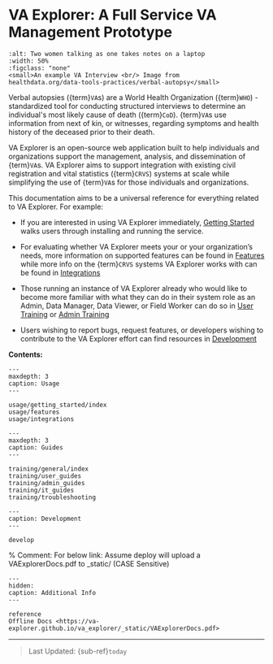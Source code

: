 # VA Explorer: A Full Service VA Management Prototype

```{figure} _static/img/va_interview.jpg
:alt: Two women talking as one takes notes on a laptop
:width: 50%
:figclass: "none"
<small>An example VA Interview <br/> Image from 
healthdata.org/data-tools-practices/verbal-autopsy</small>
```

Verbal autopsies ({term}`VA`s) are a World Health Organization ({term}`WHO`) -standardized tool
for conducting structured interviews to determine an individual's most likely
cause of death ({term}`CoD`). {term}`VA`s use information from next of kin, or witnesses,
regarding symptoms and health history of the deceased prior to their death.

VA Explorer is an open-source web application built to help individuals and
organizations support the management, analysis, and dissemination of {term}`VA`s.
VA Explorer aims to support integration with existing civil registration and
vital statistics ({term}`CRVS`) systems at scale while simplifying the use of
{term}`VA`s for those individuals and organizations.

This documentation aims to be a universal reference for everything related to
VA Explorer. For example:

- If you are interested in using VA Explorer immediately, [Getting Started](usage/getting_started/index)
walks users through installing and running the service.

- For evaluating whether VA Explorer meets your or your organization’s needs,
more information on supported features can be found in [Features](usage/features) while
more info on the {term}`CRVS` systems VA Explorer works with can be found in [Integrations](usage/integrations)

- Those running an instance of VA Explorer already who would like to become more
familiar with what they can do in their system role as an Admin, Data Manager,
Data Viewer, or Field Worker can do so in [User Training](training/user_guides) or [Admin Training](training/admin_guides)

- Users wishing to report bugs, request features, or developers wishing to
contribute to the VA Explorer effort can find resources in [Development](develop)

**Contents:**

```{toctree}
---
maxdepth: 3
caption: Usage
---

usage/getting_started/index
usage/features
usage/integrations
```

```{toctree}
---
maxdepth: 3
caption: Guides
---

training/general/index
training/user_guides
training/admin_guides
training/it_guides
training/troubleshooting
```

```{toctree}
---
caption: Development
---

develop
```

% Comment: For below link: Assume deploy will upload a VAExplorerDocs.pdf to _static/ (CASE Sensitive)

```{toctree}
---
hidden:
caption: Additional Info
---

reference
Offline Docs <https://va-explorer.github.io/va_explorer/_static/VAExplorerDocs.pdf>
```

---

> Last Updated: {sub-ref}`today`
